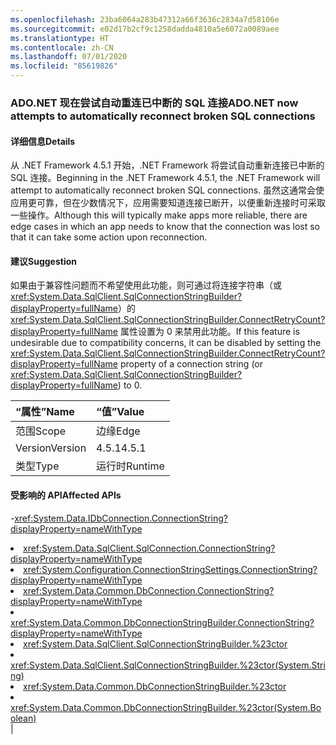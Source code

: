 ```yaml
---
ms.openlocfilehash: 23ba6064a283b47312a66f3636c2834a7d58106e
ms.sourcegitcommit: e02d17b2cf9c1258dadda4810a5e6072a0089aee
ms.translationtype: HT
ms.contentlocale: zh-CN
ms.lasthandoff: 07/01/2020
ms.locfileid: "85619826"
---
```

### <a name="adonet-now-attempts-to-automatically-reconnect-broken-sql-connections"></a><span data-ttu-id="e7bbd-101">ADO.NET 现在尝试自动重连已中断的 SQL 连接</span><span class="sxs-lookup"><span data-stu-id="e7bbd-101">ADO.NET now attempts to automatically reconnect broken SQL connections</span></span>

#### <a name="details"></a><span data-ttu-id="e7bbd-102">详细信息</span><span class="sxs-lookup"><span data-stu-id="e7bbd-102">Details</span></span>

<span data-ttu-id="e7bbd-103">从 .NET Framework 4.5.1 开始，.NET Framework 将尝试自动重新连接已中断的 SQL 连接。</span><span class="sxs-lookup"><span data-stu-id="e7bbd-103">Beginning in the .NET Framework 4.5.1, the .NET Framework will attempt to automatically reconnect broken SQL connections.</span></span> <span data-ttu-id="e7bbd-104">虽然这通常会使应用更可靠，但在少数情况下，应用需要知道连接已断开，以便重新连接时可采取一些操作。</span><span class="sxs-lookup"><span data-stu-id="e7bbd-104">Although this will typically make apps more reliable, there are edge cases in which an app needs to know that the connection was lost so that it can take some action upon reconnection.</span></span>

#### <a name="suggestion"></a><span data-ttu-id="e7bbd-105">建议</span><span class="sxs-lookup"><span data-stu-id="e7bbd-105">Suggestion</span></span>

<span data-ttu-id="e7bbd-106">如果由于兼容性问题而不希望使用此功能，则可通过将连接字符串（或 <xref:System.Data.SqlClient.SqlConnectionStringBuilder?displayProperty=fullName>）的 <xref:System.Data.SqlClient.SqlConnectionStringBuilder.ConnectRetryCount?displayProperty=fullName> 属性设置为 0 来禁用此功能。</span><span class="sxs-lookup"><span data-stu-id="e7bbd-106">If this feature is undesirable due to compatibility concerns, it can be disabled by setting the <xref:System.Data.SqlClient.SqlConnectionStringBuilder.ConnectRetryCount?displayProperty=fullName> property of a connection string (or <xref:System.Data.SqlClient.SqlConnectionStringBuilder?displayProperty=fullName>) to 0.</span></span>

| <span data-ttu-id="e7bbd-107">“属性”</span><span class="sxs-lookup"><span data-stu-id="e7bbd-107">Name</span></span>    | <span data-ttu-id="e7bbd-108">“值”</span><span class="sxs-lookup"><span data-stu-id="e7bbd-108">Value</span></span>       |
|:--------|:------------|
| <span data-ttu-id="e7bbd-109">范围</span><span class="sxs-lookup"><span data-stu-id="e7bbd-109">Scope</span></span>   |<span data-ttu-id="e7bbd-110">边缘</span><span class="sxs-lookup"><span data-stu-id="e7bbd-110">Edge</span></span>|
|<span data-ttu-id="e7bbd-111">Version</span><span class="sxs-lookup"><span data-stu-id="e7bbd-111">Version</span></span>|<span data-ttu-id="e7bbd-112">4.5.1</span><span class="sxs-lookup"><span data-stu-id="e7bbd-112">4.5.1</span></span>|
|<span data-ttu-id="e7bbd-113">类型</span><span class="sxs-lookup"><span data-stu-id="e7bbd-113">Type</span></span>|<span data-ttu-id="e7bbd-114">运行时</span><span class="sxs-lookup"><span data-stu-id="e7bbd-114">Runtime</span></span>

#### <a name="affected-apis"></a><span data-ttu-id="e7bbd-115">受影响的 API</span><span class="sxs-lookup"><span data-stu-id="e7bbd-115">Affected APIs</span></span>

-<xref:System.Data.IDbConnection.ConnectionString?displayProperty=nameWithType></li><li><xref:System.Data.SqlClient.SqlConnection.ConnectionString?displayProperty=nameWithType></li><li><xref:System.Configuration.ConnectionStringSettings.ConnectionString?displayProperty=nameWithType></li><li><xref:System.Data.Common.DbConnection.ConnectionString?displayProperty=nameWithType></li><li><xref:System.Data.Common.DbConnectionStringBuilder.ConnectionString?displayProperty=nameWithType></li><li><xref:System.Data.SqlClient.SqlConnectionStringBuilder.%23ctor></li><li><xref:System.Data.SqlClient.SqlConnectionStringBuilder.%23ctor(System.String)></li><li><xref:System.Data.Common.DbConnectionStringBuilder.%23ctor></li><li><xref:System.Data.Common.DbConnectionStringBuilder.%23ctor(System.Boolean)></li></ul>|
